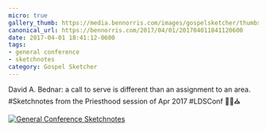 ```yaml
---
micro: true
gallery_thumb: https://media.bennorris.com/images/gospelsketcher/thumbs/apr-17-3-bednar.jpg
canonical_url: https://bennorris.com/2017/04/01/201704011841120600
date: 2017-04-01 18:41:12-0600
tags:
- general conference
- sketchnotes
category: Gospel Sketcher
---
```


David A. Bednar: a call to serve is different than an assignment to an area. #Sketchnotes from the Priesthood session of Apr 2017 #LDSConf ✍🏼⛪️

[![General Conference Sketchnotes](https://media.bennorris.com/images/gospelsketcher/general-conference/apr-2017/apr-17-3-bednar.jpg)](https://media.bennorris.com/images/gospelsketcher/general-conference/apr-2017/apr-17-3-bednar.jpg)
